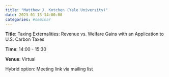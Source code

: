 ```yaml
---
title: "Matthew J. Kotchen (Yale University)"
date: 2023-01-13 14:00:00
categories: #seminar
---
```


**Title**: Taxing Externalities: Revenue vs. Welfare Gains with an Application to U.S. Carbon Taxes  

**Time**: 14:00 - 15:30  

**Venue**: Virtual  

Hybrid option: Meeting link via mailing list
